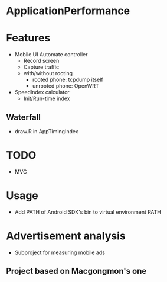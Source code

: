 # ApplicationPerformance

# Features
- Mobile UI Automate controller
  - Record screen
  - Capture traffic
  - with/without rooting
    - rooted phone: tcpdump itself
    - unrooted phone: OpenWRT
- SpeedIndex calculator
  - Init/Run-time index

## Waterfall
- draw.R in AppTimingIndex

# TODO
- MVC

# Usage
- Add PATH of Android SDK's bin to virtual environment PATH

# Advertisement analysis
- Subproject for measuring mobile ads

## Project based on Macgongmon's one
